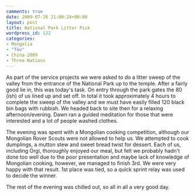 ```yaml
---
comments: true
date: 2009-07-26 21:00:24+00:00
layout: post
title: National Park Litter Pick
wordpress_id: 122
categories:
- Mongolia
- "Töv"
- China-2009
- Three-Nations
---
```


As part of the service projects we were asked to do a litter sweep of the valley from the entrance of the National Park up to the temple. After a fairly good lie in, this was today's task. On entry through the park gates the 80 (ish) of us lined up and set off. In total it took approximately 4 hours to complete the sweep of the valley and we must have easily filled 120 black bin bags with rubbish. We headed back to site then for a relaxing afternoon/evening. Dawn ran a guided meditation for those that were interested and a lot of people washed clothes.

The evening was spent with a Mongolian cooking competition, although our Mongolian Rover Scouts were not allowed to help us. We attempted to cook dumplings, a mutton stew and sweet bread twist for dessert. Each of us, including Orgi, thoroughly enjoyed our meal, but felt we probably hadn't done too well due to the poor presentation and maybe lack of knowledge of Mongolian cooking, however, we managed to finish 3rd. We were very happy with that result. 1st place was tied, so a quick sprint relay was used to decide the winner.

The rest of the evening was chilled out, so all in all a very good day.
